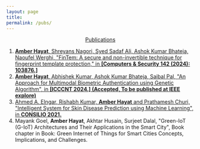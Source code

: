 ```yaml
---
layout: page
title: 
permalink: /pubs/
---
```


<p align="center">
<a href = "https://scholar.google.com/citations?hl=en&view_op=list_works&gmla=AETOMgFF-4u7vXxy4tDtlEbhW44qwbQ2GmwF2MJnZrM7yn4lot7jC2EPlCh4UPu3E9243LQgC9cgzaO4pIuUjPCyDURC&user=yRhmVjoAAAAJ</a>
</p>


### Publications
1. **Amber Hayat**, Shreyans Nagori, Syed Sadaf Ali, Ashok Kumar Bhateja, Naoufel Werghi, "FinTem: A secure and non-invertible technique for fingerprint template protection," in **[Computers & Security 142 (2024): 103876.]**
2. **Amber Hayat**, Abhishek Kumar, Ashok Kumar Bhateja, Saibal Pal, "An Approach for Multimodal Biometric Authentication using Genetic Algorithm", in **[ICCCNT 2024.] (Accepted, To be published at IEEE explore)**
3. Ahmed A. Elngar, Rishabh Kumar, **Amber Hayat** and Prathamesh Churi, "Intelligent System for Skin Disease Prediction using Machine Learning", in **[CONSILIO 2021.](https://iopscience.iop.org/article/10.1088/1742-6596/1998/1/012037/meta/)**
4. Mayank Goel, **Amber Hayat**, Akhtar Husain, Surjeet Dalal, "Green-IoT (G-IoT) Architectures and Their Applications in the Smart City", Book chapter in Book: Green Internet of Things for Smart Cities Concepts, Implications, and Challenges.


